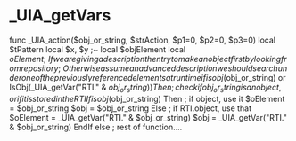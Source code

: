 # _UIA_getVars
func _UIA_action($obj_or_string, $strAction, $p1=0, $p2=0, $p3=0)      local $tPattern     local $x, $y ;~  local $objElement     local $oElement  ;~ If we are giving a description then try to make an object first by looking from repository ;~ Otherwise assume an advanced description we should search under one of the previously referenced elements at runtime     if isobj($obj_or_string) or IsObj(_UIA_getVar("RTI." &amp; $obj_or_string)) Then ; check if obj_or_string is an object, or if it is stored in the RTI         If isobj($obj_or_string) Then ; if object, use it             $oElement = $obj_or_string             $obj = $obj_or_string         Else ; if RTI.object, use that             $oElement = _UIA_getVar("RTI." &amp; $obj_or_string)             $obj = _UIA_getVar("RTI." &amp; $obj_or_string)         EndIf     else ; rest of function....
